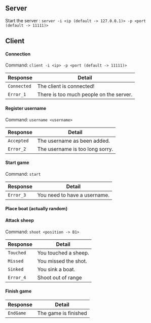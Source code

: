 ## Server
Start the server : `server -i <ip (default -> 127.0.0.1)> -p <port (default -> 11111)>`

## Client
#### Connection
Command: `client -i <ip> -p <port (default -> 11111)>`

|Response|Detail|
| ---- | ---- |
|`Connected`|The client is connected!|
|`Error_1`|There is too much people on the server.|

#### Register username
Command: `username <username>`

|Response|Detail|
| ---- | ---- |
|`Accepted`|The username as been added.|
|`Error_2`|The username is too long sorry.|

#### Start game
Command: `start`

|Response|Detail|
| ---- | ---- |
|`Error_3`|You need to have a username.|

#### Place boat (actually random)

#### Attack sheep
Command: `shoot <position -> B1>`

|Response|Detail|
| ---- | ---- |
|`Touched`|You touched a sheep.|
|`Missed`|You missed the shot.|
|`Sinked`|You sink a boat.|
|`Error_4`|Shoot out of range|

#### Finish game

|Response|Detail|
| ---- | ---- |
|`EndGame`|The game is finished|
